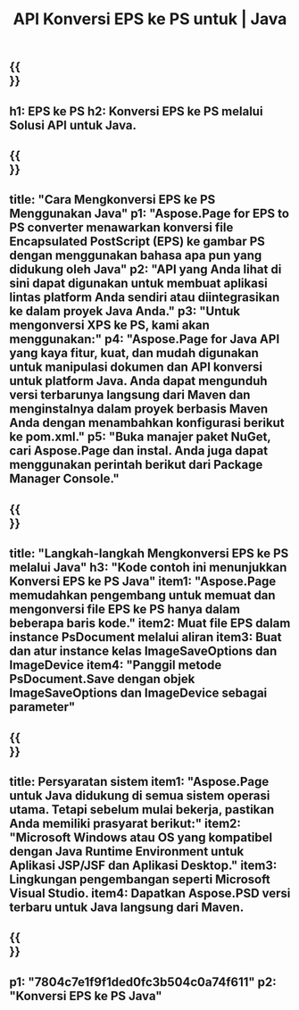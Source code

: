 ﻿---
translation: true
template: /_templates/_conversion-child-java.md
title: API Konversi EPS ke PS untuk | Java
url: /java/conversion/eps-to-ps/
description: Contoh kode konversi Java untuk format EPS ke file PS. Gunakan kode contoh ini untuk mengonversi EPS ke PS dalam aplikasi berbasis Java Web atau Desktop.
informat: EPS
outformat: PS
otherformats: XPS PS
---

{{<section banner>}}
---
h1: EPS ke PS
h2: Konversi EPS ke PS melalui Solusi API untuk Java.
---

{{<section overview>}}
---
title: "Cara Mengkonversi EPS ke PS Menggunakan Java"
p1: "Aspose.Page for EPS to PS converter menawarkan konversi file Encapsulated PostScript (EPS) ke gambar PS dengan menggunakan bahasa apa pun yang didukung oleh Java"
p2: "API yang Anda lihat di sini dapat digunakan untuk membuat aplikasi lintas platform Anda sendiri atau diintegrasikan ke dalam proyek Java Anda."
p3: "Untuk mengonversi XPS ke PS, kami akan menggunakan:"
p4: "Aspose.Page for Java API yang kaya fitur, kuat, dan mudah digunakan untuk manipulasi dokumen dan API konversi untuk platform Java. Anda dapat mengunduh versi terbarunya langsung dari Maven dan menginstalnya dalam proyek berbasis Maven Anda dengan menambahkan konfigurasi berikut ke pom.xml."
p5: "Buka manajer paket NuGet, cari Aspose.Page dan instal. Anda juga dapat menggunakan perintah berikut dari Package Manager Console."
---

{{<section feature1>}}
---
title: "Langkah-langkah Mengkonversi EPS ke PS melalui Java"
h3: "Kode contoh ini menunjukkan Konversi EPS ke PS Java"
item1: "Aspose.Page memudahkan pengembang untuk memuat dan mengonversi file EPS ke PS hanya dalam beberapa baris kode."
item2: Muat file EPS dalam instance PsDocument melalui aliran
item3: Buat dan atur instance kelas ImageSaveOptions dan ImageDevice
item4: "Panggil metode PsDocument.Save dengan objek ImageSaveOptions dan ImageDevice sebagai parameter"
---

{{<section feature2>}}
---
title: Persyaratan sistem
item1: "Aspose.Page untuk Java didukung di semua sistem operasi utama. Tetapi sebelum mulai bekerja, pastikan Anda memiliki prasyarat berikut:"
item2: "Microsoft Windows atau OS yang kompatibel dengan Java Runtime Environment untuk Aplikasi JSP/JSF dan Aplikasi Desktop."
item3: Lingkungan pengembangan seperti Microsoft Visual Studio.
item4: Dapatkan Aspose.PSD versi terbaru untuk Java langsung dari Maven.
---

{{<section gist>}}
---
p1: "7804c7e1f9f1ded0fc3b504c0a74f611"
p2: "Konversi EPS ke PS Java"
---

